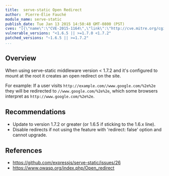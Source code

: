 ```yaml
---
title:  serve-static Open Redirect
author:  Pierre-Élie Fauché
module_name: serve-static
publish_date: Tue Jan 13 2015 14:50:48 GMT-0800 (PST) 
cves: "[{\"name\":\"CVE-2015-1164\",\"link\":\"http://cve.mitre.org/cgi-bin/cvename.cgi?name=CVE-2015-1164\"}]"
vulnerable_versions: "<1.6.5 || >=1.7.0 <1.7.2"
patched_versions: "~1.6.5 || >=1.7.2"
...
```


## Overview

When using serve-static middleware version < 1.7.2 and it's configured to mount at the root it creates an open redirect on the site.

For example:
If a user visits `http://example.com//www.google.com/%2e%2e` they will be redirected to `//www.google.com/%2e%2e`, which some browsers interpret as `http://www.google.com/%2e%2e`.

## Recommendations

  * Update to version 1.7.2 or greater (or 1.6.5 if sticking to the 1.6.x line).
  * Disable redirects if not using the feature with 'redirect: false' option and cannot upgrade.

## References
- https://github.com/expressjs/serve-static/issues/26
- https://www.owasp.org/index.php/Open_redirect
